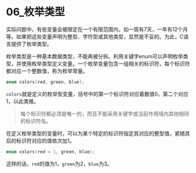 # 06_枚举类型

实际问题中，有些变量会被限定在一个有限范围内，如一周有7天，一年有12个月等。如果把这些变量声明为整型、字符型或其他类型，显然是不妥的。为此，C语言提供了枚举类型。

枚举类型是一种基本数据类型，不能再被分拆。利用关键字enum可以声明枚举类型，并使用枚举类型定义变量。一个枚举变量包含一组相关的标识符，每个标识符都对应一个整数值，称为枚举常量。

```c
enum colors(red, green, blue);
```

`colors`就是定义的枚举型变量，括号中的第一个标识符对应着数值0，第二个对应1，以此类推。

> 每个标识符都必须是唯一的，而且不能采用关键字或当前作用域内其他相同的标识符名。

在定义枚举类型的变量时，可以为某个特定的标识符指定其对应的整型值，紧随其后的标识符对应的值依次加1。

```c
enum colors(red = 1, green, blue);
```

这样的话，`red`的值为1，`green`为2，`blue`为3。